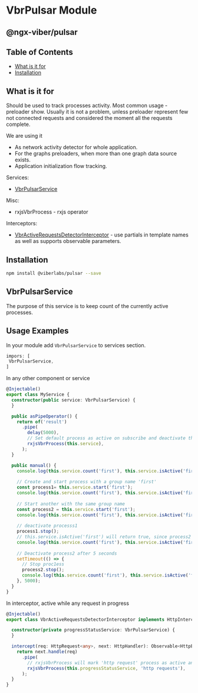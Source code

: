 # VbrPulsar Module

## @ngx-viber/pulsar

## Table of Contents
* [What is it for](#what-is-it-for)
* [Installation](#installation)

## What is it for
Should be used to track processes activity.
Most common usage - preloader show. 
Usually it is not a problem, unless preloader represent few not connected requests and considered the moment all the requests complete.

We are using it
* As network activity detector for whole application.
* For the graphs preloaders, when more than one graph data source exists.
* Application initialization flow tracking.

Services:
* [VbrPulsarService](#VbrPulsarService)

Misc:
* rxjsVbrProcess - rxjs operator

 
Interceptors:
* [VbrActiveRequestsDetectorInterceptor](#activerequestdetectorinterceptor) - use partials in template names as well as supports observable parameters.

## Installation
```bash
npm install @viberlabs/pulsar --save
```

## VbrPulsarService
The purpose of this service is to keep count of the currently active processes.

###


## Usage Examples

In your module add `VbrPulsarService` to services section.
```typescript
impors: [
 VbrPulsarService,
]
```

In any other component or service
```typescript
@Injectable()
export class MyService {
  constructor(public service: VbrPulsarService) {
  }

  public asPipeOperator() {
    return of('result')
      .pipe(
        delay(5000),
        // Set default process as active on subscribe and deactivate the moment observable resolved or error throwed
        rxjsVbrProcess(this.service),
      );
  }

  public manual() {
    console.log(this.service.count('first'), this.service.isActive('first')); // Output: 0, false
    
    // Create and start process with a group name 'first'
    const process1= this.service.start('first');
    console.log(this.service.count('first'), this.service.isActive('first')); // Output: 1, true
    
    // Start another with the same group name
    const process2 = this.service.start('first');
    console.log(this.service.count('first'), this.service.isActive('first')); // Output: 2, true
    
    // deactivate processs1 
    process1.stop();
    // this.service.isActive('first') will return true, since process2 is still active 
    console.log(this.service.count('first'), this.service.isActive('first')); // Output: 1, true
    
    // Deactivate process2 after 5 seconds
    setTimeout(() => {
      // Stop proc1ess
      process2.stop();
      console.log(this.service.count('first'), this.service.isActive('first')); // Output: 0, false
    }, 5000);
  }
}

```

In interceptor, active while any request in progress
```typescript
@Injectable()
export class VbrActiveRequestsDetectorInterceptor implements HttpInterceptor {

  constructor(private progressStatusService: VbrPulsarService) {
  }

  intercept(req: HttpRequest<any>, next: HttpHandler): Observable<HttpEvent<any>> {
    return next.handle(req)
      .pipe(
        // rxjsVbrProcess will mark 'http request' process as active and will deactivate it when request is done
        rxjsVbrProcess(this.progressStatusService, 'http requests'),
      );
  }
}
```
